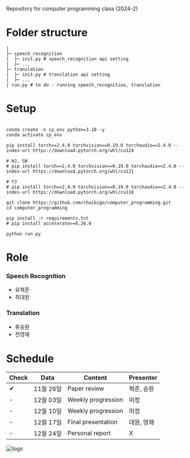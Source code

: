 Repository for computer programming class (2024-2)

# Folder structure
```
|
├─ speech_recognition
|  ├─ init.py # speech_recognition api setting
|  ├─ ...
├─ translation
|  ├─ init.py # translation api setting
|  ├─ ... 
| run.py # to do - running speech_recognition, translation
```

# Setup
```

conda create -n cp_env python=3.10 -y
conda activate cp_env

pip install torch==2.4.0 torchvision==0.19.0 torchaudio==2.4.0 --index-url https://download.pytorch.org/whl/cu124

# HJ, SW
# pip install torch==2.4.0 torchvision==0.19.0 torchaudio==2.4.0 --index-url https://download.pytorch.org/whl/cu121 

# YJ
# pip install torch==2.4.0 torchvision==0.19.0 torchaudio==2.4.0 --index-url https://download.pytorch.org/whl/cu118 

git clone https://github.com/choibigo/computer_programming.git
cd computer_programming

pip install -r requirements.txt
# pip install accelerate>=0.26.0 

python run.py
```

# Role
### Speech Recognition
- 유혁준
- 최대원

### Translation
- 류승완
- 전영재

# Schedule

| Check | Data | Content | Presenter |
|----------|----------|----------|----------|
| ✔ | 11월 26일 | Paper review | 혁준, 승완 |
| - | 12월 03일 | Weekly progression | 미정 |
| - | 12월 10일 | Weekly progression | 미정 |
| - | 12월 17일 | Final presentation | 대원, 영재 |
| - | 12월 24일 | Personal report | X |


![logo](https://www.hanyang.ac.kr/documents/20182/0/initial3.png/4054db65-27de-4fff-80fb-15a05561b317?t=1472537582993)
